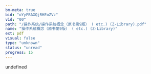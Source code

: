 ```yaml
---
bm-meta: true
bid: "oYyFBAXQjRHEoZVz"
vid: "00"
path: "/操作系统/操作系统概念（原书第9版） ( etc.) (Z-Library).pdf"
name: "操作系统概念（原书第9版） ( etc.) (Z-Library)"
ext: pdf
visual: false
type: "unknown"
status: "unread"
progress: 15
---
```

undefined
